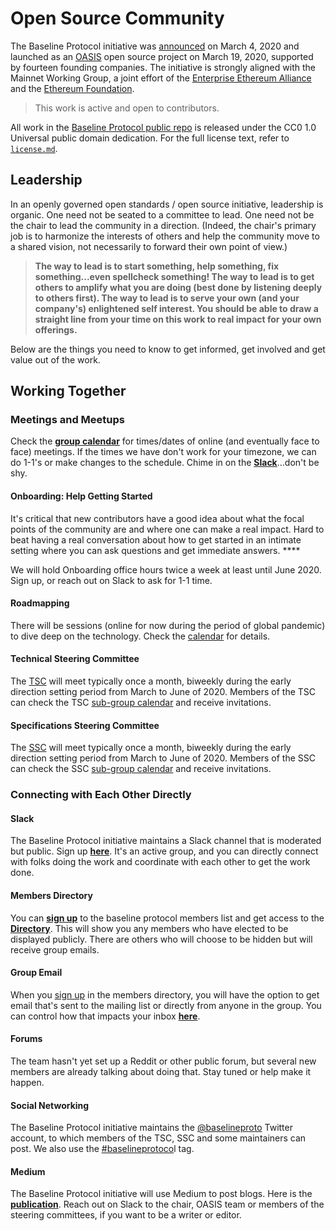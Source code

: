 # Open Source Community

The Baseline Protocol initiative was [announced](https://consensys.net/blog/press-release/ey-and-consensys-announce-formation-of-baseline-protocol-initiative-to-make-ethereum-mainnet-safe-and-effective-for-enterprises/) on March 4, 2020 and launched as an [OASIS](https://oasis-open-projects.org/) open source project on March 19, 2020, supported by fourteen founding companies. The initiative is strongly aligned with the Mainnet Working Group, a joint effort of the [Enterprise Ethereum Alliance](https://entethalliance.org) and the [Ethereum Foundation](https://ethereum.org).

> This work is active and open to contributors.

All work in the [Baseline Protocol public repo](https://github.com/ethereum-oasis/baseline) is released under the CC0 1.0 Universal public domain dedication. For the full license text, refer to [`license.md`](https://github.com/ethereum-oasis/baseline/blob/master/license.md).

## **Leadership**

In an openly governed open standards / open source initiative, leadership is organic. One need not be seated to a committee to lead. One need not be the chair to lead the community in a direction. \(Indeed, the chair's primary job is to harmonize the interests of others and help the community move to a shared vision, not necessarily to forward their own point of view.\)  

> **The way to lead is to start something, help something, fix something...even spellcheck something!  The way to lead is to get others to amplify what you are doing \(best done by listening deeply to others first\). The way to lead is to serve your own \(and your company's\) enlightened self interest. You should be able to draw a straight line from your time on this work to real impact for your own offerings.**

Below are the things you need to know to get informed, get involved and get value out of the work.

## Working Together

### Meetings and Meetups

Check the [**group calendar**](https://lists.oasis-open-projects.org/g/baseline/calendar) for times/dates of online \(and eventually face to face\) meetings. If the times we have don't work for your timezone, we can do 1-1's or make changes to the schedule. Chime in on the [**Slack**](https://communityinviter.com/apps/ethereum-baseline/join-us)...don't be shy.

#### Onboarding: Help Getting Started

It's critical that new contributors have a good idea about what the focal points of the community are and where one can make a real impact. Hard to beat having a real conversation about how to get started in an intimate setting where you can ask questions and get immediate answers. ****

We will hold Onboarding office hours twice a week at least until June 2020. Sign up, or reach out on Slack to ask for 1-1 time. 

#### **Roadmapping**

There will be sessions \(online for now during the period of global pandemic\) to dive deep on the technology. Check the [calendar](https://lists.oasis-open-projects.org/g/baseline/calendar) for details. 

#### Technical Steering Committee

The [TSC](community-members.md#your-technical-steering-committee) will meet typically once a month, biweekly during the early direction setting period from March to June of 2020. Members of the TSC can check the TSC [sub-group calendar](https://lists.oasis-open-projects.org/g/baseline-tsc/calendar) and receive invitations.

#### Specifications Steering Committee

The [SSC](community-members.md#your-specifications-steering-committee) will meet typically once a month, biweekly during the early direction setting period from March to June of 2020. Members of the SSC can check the SSC [sub-group calendar](https://lists.oasis-open-projects.org/g/baseline/subgroups) and receive invitations.

### Connecting with Each Other Directly

#### Slack

The Baseline Protocol initiative maintains a Slack channel that is moderated but public. Sign up [**here**](https://communityinviter.com/apps/ethereum-baseline/join-us).  It's an active group, and you can directly connect with folks doing the work and coordinate with each other to get the work done.

#### Members Directory

You can [**sign up**](https://lists.oasis-open-projects.org/g/baseline) to the baseline protocol members list and get access to the [**Directory**](https://lists.oasis-open-projects.org/g/baseline/directory). This will show you any members who have elected to be displayed publicly. There are others who will choose to be hidden but will receive group emails.

#### Group Email

When you [sign up](https://lists.oasis-open-projects.org/g/baseline) in the members directory, you will have the option to get email that's sent to the mailing list or directly from anyone in the group. You can control how that impacts your inbox [**here**](https://lists.oasis-open-projects.org/g/baseline/editsub). 

#### Forums

The team hasn't yet set up a Reddit or other public forum, but several new members are already talking about doing that. Stay tuned or help make it happen.

#### Social Networking

The Baseline Protocol initiative maintains the [@baselineproto](https://twitter.com/baselineproto) Twitter account, to which members of the TSC, SSC and some maintainers can post. We also use the [\#baselineprotoco](https://twitter.com/hashtag/Baselineprotocol)l tag.

#### Medium

The Baseline Protocol initiative will use Medium to post blogs. Here is the [**publication**](https://medium.com/baselineprotocol).  Reach out on Slack to the chair, OASIS team or members of the steering committees, if you want to be a writer or editor.



